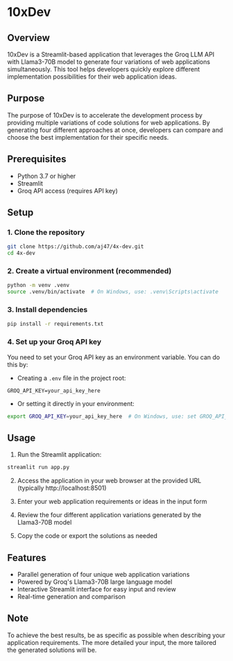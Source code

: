 # 10xDev

## Overview

10xDev is a Streamlit-based application that leverages the Groq LLM API with Llama3-70B model to generate four variations of web applications simultaneously. This tool helps developers quickly explore different implementation possibilities for their web application ideas.

## Purpose

The purpose of 10xDev is to accelerate the development process by providing multiple variations of code solutions for web applications. By generating four different approaches at once, developers can compare and choose the best implementation for their specific needs.

## Prerequisites

- Python 3.7 or higher
- Streamlit
- Groq API access (requires API key)

## Setup

### 1. Clone the repository

```bash
git clone https://github.com/aj47/4x-dev.git
cd 4x-dev
```

### 2. Create a virtual environment (recommended)

```bash
python -m venv .venv
source .venv/bin/activate  # On Windows, use: .venv\Scripts\activate
```

### 3. Install dependencies

```bash
pip install -r requirements.txt
```

### 4. Set up your Groq API key

You need to set your Groq API key as an environment variable. You can do this by:

- Creating a `.env` file in the project root:

```
GROQ_API_KEY=your_api_key_here
```

- Or setting it directly in your environment:

```bash
export GROQ_API_KEY=your_api_key_here  # On Windows, use: set GROQ_API_KEY=your_api_key_here
```

## Usage

1. Run the Streamlit application:

```bash
streamlit run app.py
```

2. Access the application in your web browser at the provided URL (typically http://localhost:8501)

3. Enter your web application requirements or ideas in the input form

4. Review the four different application variations generated by the Llama3-70B model

5. Copy the code or export the solutions as needed

## Features

- Parallel generation of four unique web application variations
- Powered by Groq's Llama3-70B large language model
- Interactive Streamlit interface for easy input and review
- Real-time generation and comparison

## Note

To achieve the best results, be as specific as possible when describing your application requirements. The more detailed your input, the more tailored the generated solutions will be.
